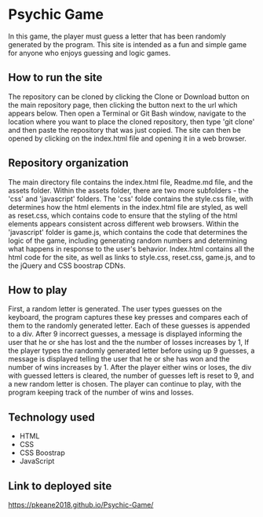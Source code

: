 # Psychic Game
In this game, the player must guess a letter that has been randomly generated by the program. This site is intended as a fun and simple game for anyone who enjoys guessing and logic games.

## How to run the site
The repository can be cloned by clicking the Clone or Download button on the main repository page, then clicking the button next to the url which appears below. Then open a Terminal or Git Bash window, navigate to the location where you want to place the cloned repository, then type 'git clone' and then paste the repository that was just copied. The site can then be opened by clicking on the index.html file and opening it in a web browser. 

## Repository organization
The main directory file contains the index.html file, Readme.md file, and the assets folder. Within the assets folder, there are two more subfolders - the 'css' and 'javascript' folders. The 'css' folde contains the style.css file, with determines how the html elements in the index.html file are styled, as well as reset.css, which contains code to ensure that the styling of the html elements appears consistent across different web browsers. Within the 'javascript' folder is game.js, which contains the code that determines the logic of the game, including generating random numbers and determining what happens in response to the user's behavior. Index.html contains all the html code for the site, as well as links to style.css, reset.css, game.js, and to the jQuery and CSS boostrap CDNs.

## How to play
First, a random letter is generated. The user types guesses on the keyboard, the program captures these key presses and compares each of them to the randomly generated letter. Each of these guesses is appended to a div. After 9 incorrect guesses, a message is displayed informing the user that he or she has lost and the the number of losses increases by 1, If the player types the randomly generated letter before using up 9 guesses, a message is displayed telling the user that he or she has won and the number of wins increases by 1. After the player either wins or loses, the div with guessed letters is cleared, the number of guesses left is reset to 9, and a new random letter is chosen. The player can continue to play, with the program keeping track of the number of wins and losses. 

## Technology used
* HTML
* CSS
* CSS Boostrap
* JavaScript


## Link to deployed site
https://pkeane2018.github.io/Psychic-Game/
